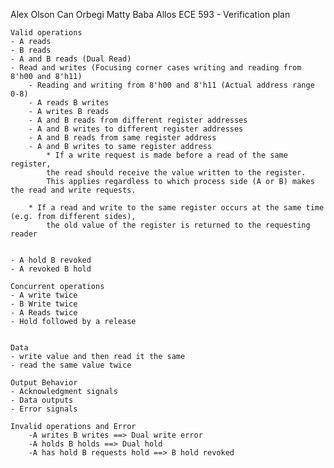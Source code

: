 Alex Olson
Can Orbegi
Matty Baba Allos
ECE 593 - Verification plan

	Valid operations
	- A reads
	- B reads
	- A and B reads (Dual Read)
	- Read and writes (Focusing corner cases writing and reading from 8'h00 and 8'h11)
		- Reading and writing from 8'h00 and 8'h11 (Actual address range 0-8)
    	- A reads B writes
    	- A writes B reads
		- A and B reads from different register addresses
		- A and B writes to different register addresses
		- A and B reads from same register address
		- A and B writes to same register address
        	* If a write request is made before a read of the same register,
			the read should receive the value written to the register.
			This applies regardless to which process side (A or B) makes the read and write requests.

		* If a read and write to the same register occurs at the same time (e.g. from different sides),
			the old value of the register is returned to the requesting reader


	- A hold B revoked
  	- A revoked B hold

	Concurrent operations
	- A write twice
	- B Write twice
	- A Reads twice
	- Hold followed by a release


  	Data
	- write value and then read it the same
	- read the same value twice

	Output Behavior
	- Acknowledgment signals
	- Data outputs
	- Error signals

	Invalid operations and Error
		-A writes B writes ==> Dual write error
		-A holds B holds ==> Dual hold
		-A has hold B requests hold ==> B hold revoked
